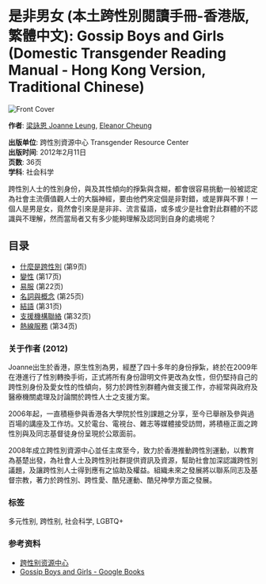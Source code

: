 # 是非男女 (本土跨性別閱讀手冊-香港版, 繁體中文): Gossip Boys and Girls (Domestic Transgender Reading Manual - Hong Kong Version, Traditional Chinese)

![Front Cover](https://books.google.com/books/publisher/content?id=ccAoAwAAQBAJ&printsec=frontcover&img=1&zoom=1&edge=curl&imgtk=AFLRE71ln90uerm1UAQd6ZOOAISMzwNzOnUVJ64rHe87965XrlIJMoDU_w8tC6MpsFXgzuJA3HAYOFFfmxqBtiKsiotttG8_WaTJgt5xGSJYGvEbStUgSxoZOsueFntZOneux2BBF25L)

**作者**: [梁詠恩 Joanne Leung](https://www.google.com/search?tbo=p&tbm=bks&q=inauthor:%22%E6%A2%81%E8%A9%A0%E6%81%A9+Joanne+Leung%22), [Eleanor Cheung](https://www.google.com/search?tbo=p&tbm=bks&q=inauthor:%22Eleanor+Cheung%22)

**出版单位**: 跨性別資源中心 Transgender Resource Center  
**出版时间**: 2012年2月11日  
**页数**: 36页  
**学科**: 社会科学

跨性別人士的性別身份，與及其性傾向的掙紮與含糊，都會很容易挑動一般被認定 為社會主流價值觀人士的大腦神經，要由他們來定個是非對錯，或是罪與不罪！一個人是男是女，竟然會引來是是非非、流言蜚語，或多或少是社會對此群體的不認 識與不理解，然而當局者又有多少能夠理解及認同到自身的處境呢？

## 目录

- [什麼是跨性別](https://books.google.com/books?id=ccAoAwAAQBAJ&pg=PA9&source=gbs_toc_r&cad=2) (第9页)
- [變性](https://books.google.com/books?id=ccAoAwAAQBAJ&pg=PA17&source=gbs_toc_r&cad=2) (第17页)
- [易服](https://books.google.com/books?id=ccAoAwAAQBAJ&pg=PA22&source=gbs_toc_r&cad=2) (第22页)
- [名詞與概念](https://books.google.com/books?id=ccAoAwAAQBAJ&pg=PA25&source=gbs_toc_r&cad=2) (第25页)
- [結語](https://books.google.com/books?id=ccAoAwAAQBAJ&pg=PA31&source=gbs_toc_r&cad=2) (第31页)
- [支援機構聯絡](https://books.google.com/books?id=ccAoAwAAQBAJ&pg=PA32&source=gbs_toc_r&cad=2) (第32页)
- [熱線服務](https://books.google.com/books?id=ccAoAwAAQBAJ&pg=PA34&source=gbs_toc_r&cad=2) (第34页)

### 关于作者 (2012)

Joanne出生於香港，原生性別為男，經歷了四十多年的身份掙紮，終於在2009年在港進行了性別轉換手術，正式將所有身份證明文件更改為女性，但仍堅持自己的跨性別身份及愛女性的性傾向，努力於跨性別群體內做支援工作，亦經常與政府及醫療機關處理及討論關於跨性人士之支援方案。

2006年起，一直積極參與香港各大學院於性別課題之分享，至今已舉辦及參與過百場的講座及工作坊。又於電台、電視台、雜志等媒體接受訪問，將積極正面之跨性別與及同志基督徒身份呈現於公眾面前。

2008年成立跨性別資源中心並任主席至今，致力於香港推動跨性別運動，以教育為基楚出發，為社會人士及跨性別社群提供資訊及資源，幫助社會加深認識跨性別議題，及讓跨性別人士得到應有之協助及權益。組織未來之發展將以聯系同志及基督宗教，著力於跨性別、跨性愛、酷兒運動、酷兒神學方面之發展。

### 标签

多元性别, 跨性别, 社会科学, LGBTQ+

### 参考资料

- [跨性别资源中心](http://www.tgr.org.hk)
- [Gossip Boys and Girls - Google Books](https://books.google.com/books?id=ccAoAwAAQBAJ&hl=en)